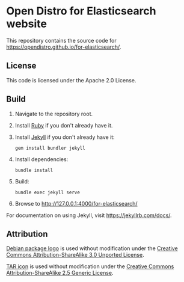 # Open Distro for Elasticsearch website

This repository contains the source code for https://opendistro.github.io/for-elasticsearch/.


## License

This code is licensed under the Apache 2.0 License.


## Build

1. Navigate to the repository root.

1. Install [Ruby](https://www.ruby-lang.org/en/) if you don't already have it.

1. Install [Jekyll](https://jekyllrb.com/) if you don't already have it:

   `gem install bundler jekyll`

1. Install dependencies:

   `bundle install`

1. Build:

   `bundle exec jekyll serve`

1.  Browse to http://127.0.0.1:4000/for-elasticsearch/

For documentation on using Jekyll, visit https://jekyllrb.com/docs/.


## Attribution

[Debian package logo](https://commons.wikimedia.org/wiki/File:Application-x-deb.svg) is used without modification under the [Creative Commons Attribution-ShareAlike 3.0 Unported License](https://creativecommons.org/licenses/by-sa/3.0/).

[TAR icon](http://www.softicons.com/system-icons/hycons-icon-theme-by-gomez-hyuuga) is used without modification under the [Creative Commons Attribution-ShareAlike 2.5 Generic License](https://creativecommons.org/licenses/by-sa/2.5/).
